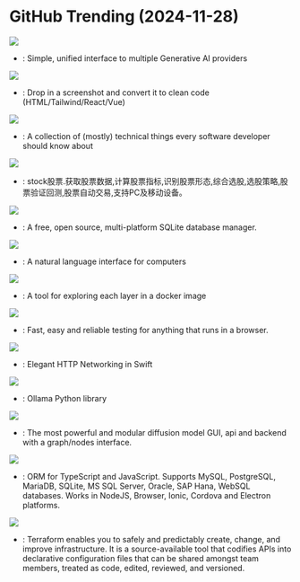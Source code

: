 # GitHub Trending (2024-11-28)

![](https://img.shields.io/badge/Python-New%20893-green?style=flat-square&logo=appveyor)
- [](https://github.comundefined): Simple, unified interface to multiple Generative AI providers

![](https://img.shields.io/badge/Python-New%20610-green?style=flat-square&logo=appveyor)
- [](https://github.comundefined): Drop in a screenshot and convert it to clean code (HTML/Tailwind/React/Vue)

![](https://img.shields.io/badge/none-New%20243-green?style=flat-square&logo=appveyor)
- [](https://github.comundefined): A collection of (mostly) technical things every software developer should know about

![](https://img.shields.io/badge/Python-New%2028-green?style=flat-square&logo=appveyor)
- [](https://github.comundefined): stock股票.获取股票数据,计算股票指标,识别股票形态,综合选股,选股策略,股票验证回测,股票自动交易,支持PC及移动设备。

![](https://img.shields.io/badge/C-New%2055-green?style=flat-square&logo=appveyor)
- [](https://github.comundefined): A free, open source, multi-platform SQLite database manager.

![](https://img.shields.io/badge/Python-New%20380-green?style=flat-square&logo=appveyor)
- [](https://github.comundefined): A natural language interface for computers

![](https://img.shields.io/badge/Go-New%20398-green?style=flat-square&logo=appveyor)
- [](https://github.comundefined): A tool for exploring each layer in a docker image

![](https://img.shields.io/badge/JavaScript-New%20146-green?style=flat-square&logo=appveyor)
- [](https://github.comundefined): Fast, easy and reliable testing for anything that runs in a browser.

![](https://img.shields.io/badge/Swift-New%2056-green?style=flat-square&logo=appveyor)
- [](https://github.comundefined): Elegant HTTP Networking in Swift

![](https://img.shields.io/badge/Python-New%2063-green?style=flat-square&logo=appveyor)
- [](https://github.comundefined): Ollama Python library

![](https://img.shields.io/badge/Python-New%20159-green?style=flat-square&logo=appveyor)
- [](https://github.comundefined): The most powerful and modular diffusion model GUI, api and backend with a graph/nodes interface.

![](https://img.shields.io/badge/TypeScript-New%2043-green?style=flat-square&logo=appveyor)
- [](https://github.comundefined): ORM for TypeScript and JavaScript. Supports MySQL, PostgreSQL, MariaDB, SQLite, MS SQL Server, Oracle, SAP Hana, WebSQL databases. Works in NodeJS, Browser, Ionic, Cordova and Electron platforms.

![](https://img.shields.io/badge/Go-New%2015-green?style=flat-square&logo=appveyor)
- [](https://github.comundefined): Terraform enables you to safely and predictably create, change, and improve infrastructure. It is a source-available tool that codifies APIs into declarative configuration files that can be shared amongst team members, treated as code, edited, reviewed, and versioned.


